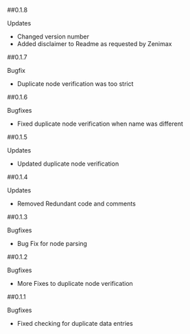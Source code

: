 ##0.1.8

Updates
- Changed version number
- Added disclaimer to Readme as requested by Zenimax

##0.1.7

Bugfix
- Duplicate node verification was too strict

##0.1.6

Bugfixes
- Fixed duplicate node verification when name was different

##0.1.5

Updates
- Updated duplicate node verification

##0.1.4

Updates
- Removed Redundant code and comments

##0.1.3

Bugfixes
- Bug Fix for node parsing

##0.1.2

Bugfixes
- More Fixes to duplicate node verification

##0.1.1

Bugfixes
- Fixed checking for duplicate data entries
